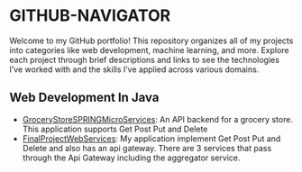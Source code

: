 # GITHUB-NAVIGATOR
Welcome to my GitHub portfolio! This repository organizes all of my projects into categories like web development, machine learning, and more. Explore each project through brief descriptions and links to see the technologies I’ve worked with and the skills I’ve applied across various domains.

## Web Development In Java
- [GroceryStoreSPRINGMicroServices]([https://github.com/username/projectA](https://github.com/FelixAllard/GroceryStoreSPRINGMicroServices)): An API backend for a grocery store. This application supports Get Post Put and Delete
- [FinalProjectWebServices]([https://github.com/username/projectB](https://github.com/FelixAllard/Final-Project-Web-Services)): My application implement Get Post Put and Delete and also has an api gateway. There are 3 services that pass through the Api Gateway including the aggregator service.
